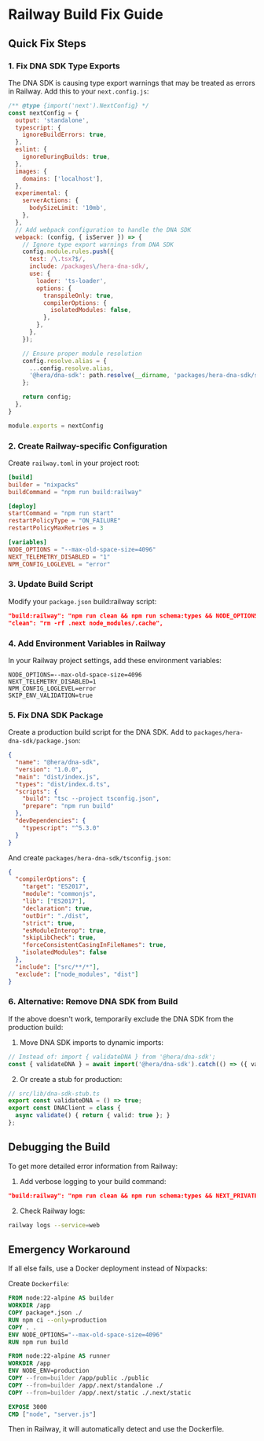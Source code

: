 # Railway Build Fix Guide

## Quick Fix Steps

### 1. Fix DNA SDK Type Exports

The DNA SDK is causing type export warnings that may be treated as errors in Railway. Add this to your `next.config.js`:

```javascript
/** @type {import('next').NextConfig} */
const nextConfig = {
  output: 'standalone',
  typescript: {
    ignoreBuildErrors: true,
  },
  eslint: {
    ignoreDuringBuilds: true,
  },
  images: {
    domains: ['localhost'],
  },
  experimental: {
    serverActions: {
      bodySizeLimit: '10mb',
    },
  },
  // Add webpack configuration to handle the DNA SDK
  webpack: (config, { isServer }) => {
    // Ignore type export warnings from DNA SDK
    config.module.rules.push({
      test: /\.tsx?$/,
      include: /packages\/hera-dna-sdk/,
      use: {
        loader: 'ts-loader',
        options: {
          transpileOnly: true,
          compilerOptions: {
            isolatedModules: false,
          },
        },
      },
    });

    // Ensure proper module resolution
    config.resolve.alias = {
      ...config.resolve.alias,
      '@hera/dna-sdk': path.resolve(__dirname, 'packages/hera-dna-sdk/src/index'),
    };

    return config;
  },
}

module.exports = nextConfig
```

### 2. Create Railway-specific Configuration

Create `railway.toml` in your project root:

```toml
[build]
builder = "nixpacks"
buildCommand = "npm run build:railway"

[deploy]
startCommand = "npm run start"
restartPolicyType = "ON_FAILURE"
restartPolicyMaxRetries = 3

[variables]
NODE_OPTIONS = "--max-old-space-size=4096"
NEXT_TELEMETRY_DISABLED = "1"
NPM_CONFIG_LOGLEVEL = "error"
```

### 3. Update Build Script

Modify your `package.json` build:railway script:

```json
"build:railway": "npm run clean && npm run schema:types && NODE_OPTIONS='--max-old-space-size=4096' next build --no-lint",
"clean": "rm -rf .next node_modules/.cache",
```

### 4. Add Environment Variables in Railway

In your Railway project settings, add these environment variables:

```
NODE_OPTIONS=--max-old-space-size=4096
NEXT_TELEMETRY_DISABLED=1
NPM_CONFIG_LOGLEVEL=error
SKIP_ENV_VALIDATION=true
```

### 5. Fix DNA SDK Package

Create a production build script for the DNA SDK. Add to `packages/hera-dna-sdk/package.json`:

```json
{
  "name": "@hera/dna-sdk",
  "version": "1.0.0",
  "main": "dist/index.js",
  "types": "dist/index.d.ts",
  "scripts": {
    "build": "tsc --project tsconfig.json",
    "prepare": "npm run build"
  },
  "devDependencies": {
    "typescript": "^5.3.0"
  }
}
```

And create `packages/hera-dna-sdk/tsconfig.json`:

```json
{
  "compilerOptions": {
    "target": "ES2017",
    "module": "commonjs",
    "lib": ["ES2017"],
    "declaration": true,
    "outDir": "./dist",
    "strict": true,
    "esModuleInterop": true,
    "skipLibCheck": true,
    "forceConsistentCasingInFileNames": true,
    "isolatedModules": false
  },
  "include": ["src/**/*"],
  "exclude": ["node_modules", "dist"]
}
```

### 6. Alternative: Remove DNA SDK from Build

If the above doesn't work, temporarily exclude the DNA SDK from the production build:

1. Move DNA SDK imports to dynamic imports:
```typescript
// Instead of: import { validateDNA } from '@hera/dna-sdk';
const { validateDNA } = await import('@hera/dna-sdk').catch(() => ({ validateDNA: () => true }));
```

2. Or create a stub for production:
```typescript
// src/lib/dna-sdk-stub.ts
export const validateDNA = () => true;
export const DNAClient = class {
  async validate() { return { valid: true }; }
};
```

## Debugging the Build

To get more detailed error information from Railway:

1. Add verbose logging to your build command:
```json
"build:railway": "npm run clean && npm run schema:types && NEXT_PRIVATE_DEBUG_CACHE=1 NODE_OPTIONS='--max-old-space-size=4096' next build 2>&1 | tee build.log",
```

2. Check Railway logs:
```bash
railway logs --service=web
```

## Emergency Workaround

If all else fails, use a Docker deployment instead of Nixpacks:

Create `Dockerfile`:
```dockerfile
FROM node:22-alpine AS builder
WORKDIR /app
COPY package*.json ./
RUN npm ci --only=production
COPY . .
ENV NODE_OPTIONS="--max-old-space-size=4096"
RUN npm run build

FROM node:22-alpine AS runner
WORKDIR /app
ENV NODE_ENV=production
COPY --from=builder /app/public ./public
COPY --from=builder /app/.next/standalone ./
COPY --from=builder /app/.next/static ./.next/static

EXPOSE 3000
CMD ["node", "server.js"]
```

Then in Railway, it will automatically detect and use the Dockerfile.